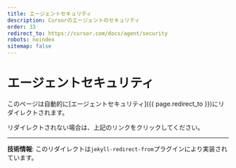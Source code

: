 ```yaml
---
title: エージェントセキュリティ
description: Cursorのエージェントのセキュリティ
order: 33
redirect_to: https://cursor.com/docs/agent/security
robots: noindex
sitemap: false
---
```


<!-- このページはJekyllのリダイレクトプラグインにより自動的にリダイレクトされます -->

# エージェントセキュリティ

このページは自動的に[エージェントセキュリティ]({{ page.redirect_to }})にリダイレクトされます。

リダイレクトされない場合は、上記のリンクをクリックしてください。

---

**技術情報**: このリダイレクトは`jekyll-redirect-from`プラグインにより実装されています。
